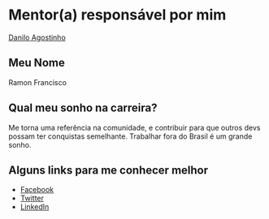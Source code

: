 # Mentor(a) responsável por mim

[Danilo Agostinho](https://github.com/training-center/mentoria/blob/master/profiles/mentors/profiles/danilo_agostinho.md)

## Meu Nome

Ramon Francisco 

## Qual meu sonho na carreira?

Me torna uma referência na comunidade, e contribuir para que outros devs possam ter conquistas semelhante. Trabalhar fora do Brasil é um grande sonho. 

## Alguns links para me conhecer melhor

- [Facebook](https://www.facebook.com/ramon.francisco.901)
- [Twitter](https://twitter.com/FrontEndRamon)
- [LinkedIn](https://www.linkedin.com/in/ramon-f-354340125)
